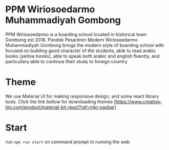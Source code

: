# PPM Wiriosoedarmo Muhammadiyah Gombong

PPM Wiriosoedarmo is a boarding school located in historical town Gombong est 2018. Pondok Pesantren Modern Wiriosoedarmo Muhammadiyah Gombong brings the modern style of boarding school with focused on building good character of the students, able to read arabic books (yellow books), able to speak both arabic and english fluently, and particullary able to continue their study to foreign country 

# Theme
We use Material UI for making responsive design, and some react library tools. Click the link bellow for downloading themes
[https://www.creative-tim.com/product/material-kit-react?ref=mkr-navbar]

# Start
run `npm run start` on command prompt to running the web 